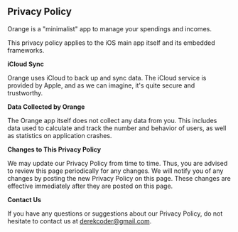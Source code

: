 ## Privacy Policy

Orange is a "minimalist" app to manage your spendings and incomes.

This privacy policy applies to the iOS main app itself and its embedded frameworks.

**iCloud Sync**

Orange uses iCloud to back up and sync data. The iCloud service is provided by Apple, and as we can imagine, it's quite secure and trustworthy.

**Data Collected by Orange**

The Orange app itself does not collect any data from you. This includes data used to calculate and track the number and behavior of users, as well as statistics on application crashes.

**Changes to This Privacy Policy**

We may update our Privacy Policy from time to time. Thus, you are advised to review this page periodically for any changes. We will notify you of any changes by posting the new Privacy Policy on this page. These changes are effective immediately after they are posted on this page.

**Contact Us**

If you have any questions or suggestions about our Privacy Policy, do not hesitate to contact us at derekcoder@gmail.com.